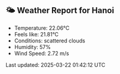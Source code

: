 <!-- WEATHER-START -->
## 🌤 Weather Report for Hanoi

- Temperature: 22.06°C
- Feels like: 21.81°C
- Conditions: scattered clouds
- Humidity: 57%
- Wind Speed: 2.72 m/s

Last updated: 2025-03-22 01:42:12 UTC
<!-- WEATHER-END -->
